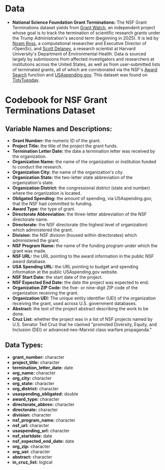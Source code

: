 # Data

-   **National Science Foundation Grant Terminations:** The NSF Grant Terminations dataset yields from [Grant Watch](https://grant-watch.us/nsf-data.html), an independent project whose goal is to track the termination of scientific research grants under the Trump Administration's second term (beginning in 2025). It is led by [Noam Ross](https://www.noamross.net/), a computational researcher and Executive Director of rOpenSci, and [Scott Delaney](https://hsph.harvard.edu/profile/scott-delaney/), a research scientist at Harvard University's Department of Environmental Health. Data is sourced largely by submissions from affected investigators and researchers at institutions across the United States, as well as from user-submitted lists of terminated grants, all of which are corroborated via the NSF's [Award Search](https://www.nsf.gov/awardsearch/) function and [USAspending.gov](https://www.usaspending.gov/). This dataset was found on [TidyTuesday](https://github.com/rfordatascience/tidytuesday/blob/main/data/2025/2025-05-06/readme.md#nsf_terminationscsv).

# Codebook for NSF Grant Terminations Dataset

## Variable Names and Descriptions:

-   **Grant Number:** the numeric ID of the grant.
-   **Project Title:** the title of the project the grant funds.
-   **Termination Letter Date:** the date a termination letter was received by the organization.
-   **Organization Name:** the name of the organization or institution funded to conduct the research.
-   **Organization City:** the name of the organization's city.
-   **Organization State:** the two-letter state abbreviation of the organization's state.
-   **Organization District:** the congressional district (state and number) where the organization is located.
-   **Obligated Spending:** the amount of spending, via USAspending.gov, that the NSF had committed to funding.
-   **Award Type:** the type of grant.
-   **Directorate Abbreviation:** the three-letter abbreviation of the NSF directorate name.
-   **Directorate:** the NSF directorate (the highest level of organization) which administered the grant.
-   **Division:** the NSF division (housed within directorates) which administered the grant.
-   **NSF Program Name:** the name of the funding program under which the grant was made.
-   **NSF URL:** the URL pointing to the award information in the public NSF award database.
-   **USA Spending URL:** the URL pointing to budget and spending information at the public USAspending.gov website.
-   **NSF Start Date:** the start date of the project.
-   **NSF Expected End Date:** the date the project was expected to end.
-   **Organization ZIP Code:** the five- or nine-digit ZIP code of the organization receiving the grant.
-   **Organization UEI:** The unique entity identifier (UEI) of the organization receiving the grant, used across U.S. government databases.
-   **Abstract:** the text of the project abstract describing the work to be done.
-   **Cruz List:** whether the project was in a list of NSF projects named by U.S. Senator Ted Cruz that he claimed "promoted Diversity, Equity, and Inclusion (DEI) or advanced neo-Marxist class warfare propaganda."

## Data Types:

-   **grant_number:** character
-   **project_title:** character
-   **termination_letter_date:** date
-   **org_name:** character
-   **org_city:** character
-   **org_state:** character
-   **org_district:** character
-   **usaspending_obligated:** double
-   **award_type:** character
-   **directorate_abbrev:** character
-   **directorate:** character
-   **division:** character
-   **nsf_program_name:** character
-   **nsf_url:** character
-   **usaspending_url:** character
-   **nsf_startdate:** date
-   **nsf_expected_end_date:** date
-   **org_zip:** character
-   **org_uei:** character
-   **abstract:** character
-   **in_cruz_list:** logical
